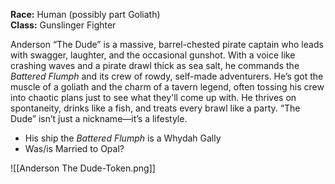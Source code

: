 **Race:** Human (possibly part Goliath)  
**Class:** Gunslinger Fighter

Anderson “The Dude” is a massive, barrel-chested pirate captain who leads with swagger, laughter, and the occasional gunshot. With a voice like crashing waves and a pirate drawl thick as sea salt, he commands the _Battered Flumph_ and its crew of rowdy, self-made adventurers. He’s got the muscle of a goliath and the charm of a tavern legend, often tossing his crew into chaotic plans just to see what they'll come up with. He thrives on spontaneity, drinks like a fish, and treats every brawl like a party. “The Dude” isn’t just a nickname—it’s a lifestyle.



- His ship the _Battered Flumph_ is a Whydah Gally
- Was/is Married to Opal?

![[Anderson The Dude-Token.png]]